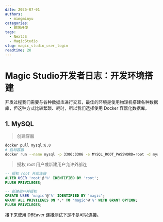 ```yaml
---
date: 2025-07-01
authors:
  - mingminyu
categories:
  - 前端开发
tags:
  - NextJS
  - MagicStudio
slug: magic_studio_user_login
readtime: 20
---
```


# Magic Studio开发者日志：开发环境搭建

开发过程我们需要与各种数据库进行交互，最佳的环境是使用物理机搭建各种数据库，但这种方式比较繁琐、耗时，所以我们选择使用 Docker 容器化数据库。

<!-- more -->

## 1. MySQL

> 创建容器

```bash linenums="1"
docker pull mysql:8.0
# 启动容器
docker run --name mysql -p 3306:3306 -e MYSQL_ROOT_PASSWORD=root -d mysql:8.0
```

> 授权 root 用户或新建用户允许外部连

```sql linenums="1"
-- 授权 root 外部连接
ALTER USER 'root'@'%' IDENTIFIED BY 'root';
FLUSH PRIVILEGES;

-- 新建用户并授权
CREATE USER 'magic'@'%' IDENTIFIED BY 'magic';
GRANT ALL PRIVILEGES ON *.* TO 'magic'@'%' WITH GRANT OPTION;
FLUSH PRIVILEGES;
```

接下来使用 DBEaver 连接测试下是不是可以连接。

